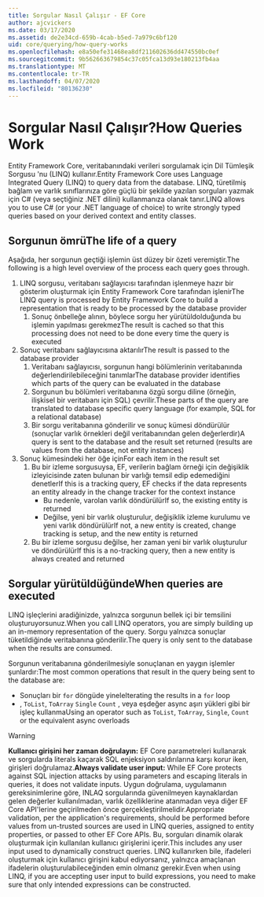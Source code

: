 ```yaml
---
title: Sorgular Nasıl Çalışır - EF Core
author: ajcvickers
ms.date: 03/17/2020
ms.assetid: de2e34cd-659b-4cab-b5ed-7a979c6bf120
uid: core/querying/how-query-works
ms.openlocfilehash: e8a50efe31468ea8df211602636dd474550bc0ef
ms.sourcegitcommit: 9b562663679854c37c05fca13d93e180213fb4aa
ms.translationtype: MT
ms.contentlocale: tr-TR
ms.lasthandoff: 04/07/2020
ms.locfileid: "80136230"
---
```

# <a name="how-queries-work"></a><span data-ttu-id="55984-102">Sorgular Nasıl Çalışır?</span><span class="sxs-lookup"><span data-stu-id="55984-102">How Queries Work</span></span>

<span data-ttu-id="55984-103">Entity Framework Core, veritabanındaki verileri sorgulamak için Dil Tümleşik Sorgusu 'nu (LINQ) kullanır.</span><span class="sxs-lookup"><span data-stu-id="55984-103">Entity Framework Core uses Language Integrated Query (LINQ) to query data from the database.</span></span> <span data-ttu-id="55984-104">LINQ, türetilmiş bağlam ve varlık sınıflarınıza göre güçlü bir şekilde yazılan sorguları yazmak için C# (veya seçtiğiniz .NET dilini) kullanmanıza olanak tanır.</span><span class="sxs-lookup"><span data-stu-id="55984-104">LINQ allows you to use C# (or your .NET language of choice) to write strongly typed queries based on your derived context and entity classes.</span></span>

## <a name="the-life-of-a-query"></a><span data-ttu-id="55984-105">Sorgunun ömrü</span><span class="sxs-lookup"><span data-stu-id="55984-105">The life of a query</span></span>

<span data-ttu-id="55984-106">Aşağıda, her sorgunun geçtiği işlemin üst düzey bir özeti veremiştir.</span><span class="sxs-lookup"><span data-stu-id="55984-106">The following is a high level overview of the process each query goes through.</span></span>

1. <span data-ttu-id="55984-107">LINQ sorgusu, veritabanı sağlayıcısı tarafından işlenmeye hazır bir gösterim oluşturmak için Entity Framework Core tarafından işlenir</span><span class="sxs-lookup"><span data-stu-id="55984-107">The LINQ query is processed by Entity Framework Core to build a representation that is ready to be processed by the database provider</span></span>
   1. <span data-ttu-id="55984-108">Sonuç önbelleğe alının, böylece sorgu her yürütüldolduğunda bu işlemin yapılması gerekmez</span><span class="sxs-lookup"><span data-stu-id="55984-108">The result is cached so that this processing does not need to be done every time the query is executed</span></span>
2. <span data-ttu-id="55984-109">Sonuç veritabanı sağlayıcısına aktarılır</span><span class="sxs-lookup"><span data-stu-id="55984-109">The result is passed to the database provider</span></span>
   1. <span data-ttu-id="55984-110">Veritabanı sağlayıcısı, sorgunun hangi bölümlerinin veritabanında değerlendirilebileceğini tanımlar</span><span class="sxs-lookup"><span data-stu-id="55984-110">The database provider identifies which parts of the query can be evaluated in the database</span></span>
   2. <span data-ttu-id="55984-111">Sorgunun bu bölümleri veritabanına özgü sorgu diline (örneğin, ilişkisel bir veritabanı için SQL) çevrilir.</span><span class="sxs-lookup"><span data-stu-id="55984-111">These parts of the query are translated to database specific query language (for example, SQL for a relational database)</span></span>
   3. <span data-ttu-id="55984-112">Bir sorgu veritabanına gönderilir ve sonuç kümesi döndürülür (sonuçlar varlık örnekleri değil veritabanından gelen değerlerdir)</span><span class="sxs-lookup"><span data-stu-id="55984-112">A query is sent to the database and the result set returned (results are values from the database, not entity instances)</span></span>
3. <span data-ttu-id="55984-113">Sonuç kümesindeki her öğe için</span><span class="sxs-lookup"><span data-stu-id="55984-113">For each item in the result set</span></span>
   1. <span data-ttu-id="55984-114">Bu bir izleme sorgusuysa, EF, verilerin bağlam örneği için değişiklik izleyicisinde zaten bulunan bir varlığı temsil edip edemediğini denetler</span><span class="sxs-lookup"><span data-stu-id="55984-114">If this is a tracking query, EF checks if the data represents an entity already in the change tracker for the context instance</span></span>
      * <span data-ttu-id="55984-115">Bu nedenle, varolan varlık döndürülür</span><span class="sxs-lookup"><span data-stu-id="55984-115">If so, the existing entity is returned</span></span>
      * <span data-ttu-id="55984-116">Değilse, yeni bir varlık oluşturulur, değişiklik izleme kurulumu ve yeni varlık döndürülür</span><span class="sxs-lookup"><span data-stu-id="55984-116">If not, a new entity is created, change tracking is setup, and the new entity is returned</span></span>
   2. <span data-ttu-id="55984-117">Bu bir izleme sorgusu değilse, her zaman yeni bir varlık oluşturulur ve döndürülür</span><span class="sxs-lookup"><span data-stu-id="55984-117">If this is a no-tracking query, then a new entity is always created and returned</span></span>

## <a name="when-queries-are-executed"></a><span data-ttu-id="55984-118">Sorgular yürütüldüğünde</span><span class="sxs-lookup"><span data-stu-id="55984-118">When queries are executed</span></span>

<span data-ttu-id="55984-119">LINQ işleçlerini aradiğinizde, yalnızca sorgunun bellek içi bir temsilini oluşturuyorsunuz.</span><span class="sxs-lookup"><span data-stu-id="55984-119">When you call LINQ operators, you are simply building up an in-memory representation of the query.</span></span> <span data-ttu-id="55984-120">Sorgu yalnızca sonuçlar tüketildiğinde veritabanına gönderilir.</span><span class="sxs-lookup"><span data-stu-id="55984-120">The query is only sent to the database when the results are consumed.</span></span>

<span data-ttu-id="55984-121">Sorgunun veritabanına gönderilmesiyle sonuçlanan en yaygın işlemler şunlardır:</span><span class="sxs-lookup"><span data-stu-id="55984-121">The most common operations that result in the query being sent to the database are:</span></span>

* <span data-ttu-id="55984-122">Sonuçları bir `for` döngüde yinele</span><span class="sxs-lookup"><span data-stu-id="55984-122">Iterating the results in a `for` loop</span></span>
* <span data-ttu-id="55984-123">, `ToList`, `ToArray` `Single` `Count` , veya eşdeğer async aşırı yükleri gibi bir işleç kullanma</span><span class="sxs-lookup"><span data-stu-id="55984-123">Using an operator such as `ToList`, `ToArray`, `Single`, `Count` or the equivalent async overloads</span></span>

> [!WARNING]  
> <span data-ttu-id="55984-124">**Kullanıcı girişini her zaman doğrulayın:** EF Core parametreleri kullanarak ve sorgularda literals kaçarak SQL enjeksiyon saldırılarına karşı korur iken, girişleri doğrulamaz.</span><span class="sxs-lookup"><span data-stu-id="55984-124">**Always validate user input:** While EF Core protects against SQL injection attacks by using parameters and escaping literals in queries, it does not validate inputs.</span></span> <span data-ttu-id="55984-125">Uygun doğrulama, uygulamanın gereksinimlerine göre, INLAQ sorgularında güvenilmeyen kaynaklardan gelen değerler kullanılmadan, varlık özelliklerine atanmadan veya diğer EF Core API'lerine geçirilmeden önce gerçekleştirilmelidir.</span><span class="sxs-lookup"><span data-stu-id="55984-125">Appropriate validation, per the application's requirements, should be performed before values from un-trusted sources are used in LINQ queries, assigned to entity properties, or passed to other EF Core APIs.</span></span> <span data-ttu-id="55984-126">Bu, sorguları dinamik olarak oluşturmak için kullanılan kullanıcı girişlerini içerir.</span><span class="sxs-lookup"><span data-stu-id="55984-126">This includes any user input used to dynamically construct queries.</span></span> <span data-ttu-id="55984-127">LINQ kullanırken bile, ifadeleri oluşturmak için kullanıcı girişini kabul ediyorsanız, yalnızca amaçlanan ifadelerin oluşturulabileceğinden emin olmanız gerekir.</span><span class="sxs-lookup"><span data-stu-id="55984-127">Even when using LINQ, if you are accepting user input to build expressions, you need to make sure that only intended expressions can be constructed.</span></span>
